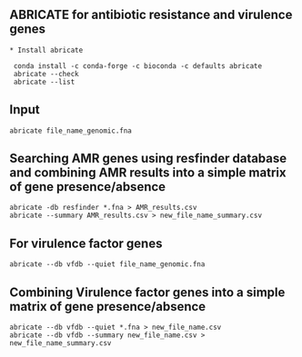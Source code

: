 ## ABRICATE for antibiotic resistance and virulence genes

```
* Install abricate

 conda install -c conda-forge -c bioconda -c defaults abricate
 abricate --check
 abricate --list
 ```

## Input 

```
abricate file_name_genomic.fna 
```

## Searching AMR genes using resfinder database and combining AMR results into a simple matrix of gene presence/absence

```
abricate -db resfinder *.fna > AMR_results.csv
abricate --summary AMR_results.csv > new_file_name_summary.csv
```

## For virulence factor genes

```
abricate --db vfdb --quiet file_name_genomic.fna 
```

## Combining Virulence factor genes into a simple matrix of gene presence/absence


```
abricate --db vfdb --quiet *.fna > new_file_name.csv
abricate --db vfdb --summary new_file_name.csv > new_file_name_summary.csv
```

